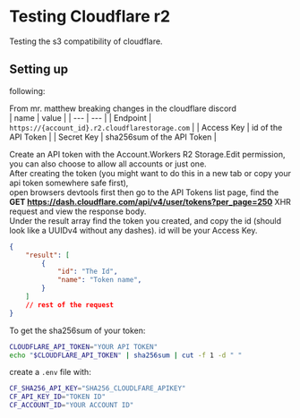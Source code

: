 # Testing Cloudflare r2
Testing the s3 compatibility of cloudflare.

## Setting up

following:

From mr. matthew breaking changes in the cloudflare discord <br>
| name | value |
| --- | --- | 
| Endpoint | `https://{account_id}.r2.cloudflarestorage.com` |
| Access Key | id of the API Token |
| Secret Key | sha256sum of the API Token |

Create an API token with the Account.Workers R2 Storage.Edit permission, you can also choose to allow all accounts or just one.  <br>
After creating the token (you might want to do this in a new tab or copy your api token somewhere safe first), <br>
open browsers devtools first then go to the API Tokens list page, find the **GET https://dash.cloudflare.com/api/v4/user/tokens?per_page=250** XHR request and view the response body.  <br>
Under the result array find the token you created, and copy the id (should look like a UUIDv4 without any dashes).  id will be your Access Key. <br>
```json
{
	"result": [
		{
			"id": "The Id",
			"name": "Token name",
		}
	]
    // rest of the request
}
```

To get the sha256sum of your token:
```sh
CLOUDFLARE_API_TOKEN="YOUR API TOKEN"
echo "$CLOUDFLARE_API_TOKEN" | sha256sum | cut -f 1 -d " "
```


create a `.env` file with:
```sh
CF_SHA256_API_KEY="SHA256_CLOUDLFARE_APIKEY"
CF_API_KEY_ID="TOKEN ID"
CF_ACCOUNT_ID="YOUR ACCOUNT ID"
```
